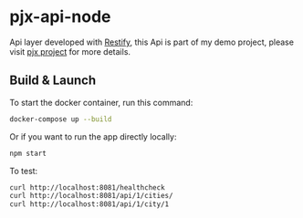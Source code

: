 # pjx-api-node

Api layer developed with [Restify](http://restify.com), this Api is part of my demo project, please visit [pjx project](https://github.com/mikelau13/pjx-root) for more details.


## Build & Launch

To start the docker container, run this command:

```bash
docker-compose up --build
```

Or if you want to run the app directly locally:

```bash
npm start
```

To test:

```bash
curl http://localhost:8081/healthcheck
curl http://localhost:8081/api/1/cities/
curl http://localhost:8081/api/1/city/1
```
